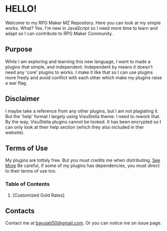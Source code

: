# HELLO!

Welcome to my RPG Maker MZ Repository. Here you can look at my simple works. What? Yes. I'm new in JavaScript so I need more time to learn and adapt so I can contribute to RPG Maker Community.

## Purpose

While I am exploring and learning this new language, I want to made a plugins that simple, and independent. Independent by means it doesn't need any 'core' plugins to works.
I make it like that so I can use plugins more freely and avoid conflict with each other which make my plugins raise a war flag.

## Disclaimer

I maybe take a reference from any other plugins, but I am not plagiating it.
But the 'help' format I largely using VisuStella theme. I need to rework that.
By the way, VisuStella plugins cannot be looked. It has been encrypted so I can only look at their help section (which they also included in ther website).

## Terms of Use

My plugins are tottaly free. But you must credits me when distributing. [See More](https://github.com/FrixellScriptWorks/RMMZ_REPO/blob/main/LICENSE)
Be careful, if some of my plugins has dependencies, you must direct to their terms of use too.

### Table of Contents

1. [Customized Gold Rates] 

## Contacts

Contact me at bayujati50@gmail.com. Or you can notice me on issue page.

